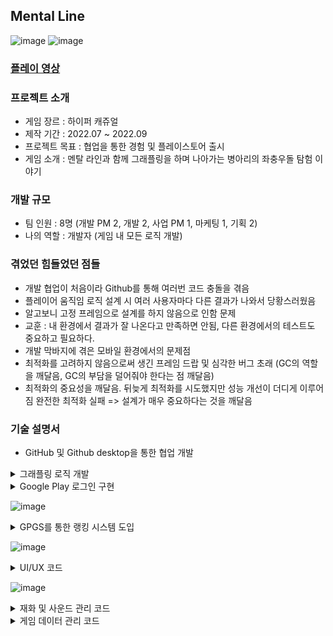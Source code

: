 ## Mental Line
![image](https://github.com/TYDTYD/Alone_Or_Together_ver2/assets/48386074/14203676-ccde-4794-8491-cc9a0d11f12c)
![image](https://github.com/TYDTYD/Alone_Or_Together_ver2/assets/48386074/1124ace9-c2ca-4a05-afb9-4637537f931e)

### [플레이 영상](https://youtu.be/JhcfNx301ok)

### 프로젝트 소개
- 게임 장르 : 하이퍼 캐쥬얼
- 제작 기간 : 2022.07 ~ 2022.09
- 프로젝트 목표 : 협업을 통한 경험 및 플레이스토어 출시
- 게임 소개 : 멘탈 라인과 함께 그래플링을 하며 나아가는 병아리의 좌충우돌 탐험 이야기

### 개발 규모
- 팀 인원 : 8명 (개발 PM 2, 개발 2, 사업 PM 1, 마케팅 1, 기획 2)
- 나의 역할 : 개발자 (게임 내 모든 로직 개발)

### 겪었던 힘들었던 점들
- 개발 협업이 처음이라 Github를 통해 여러번 코드 충돌을 겪음
- 플레이어 움직임 로직 설계 시 여러 사용자마다 다른 결과가 나와서 당황스러웠음
- 알고보니 고정 프레임으로 설계를 하지 않음으로 인함 문제
- 교훈 : 내 환경에서 결과가 잘 나온다고 만족하면 안됨, 다른 환경에서의 테스트도 중요하고 필요하다.
- 개발 막바지에 겪은 모바일 환경에서의 문제점
- 최적화를 고려하지 않음으로써 생긴 프레임 드랍 및 심각한 버그 초래 (GC의 역할을 깨달음, GC의 부담을 덜어줘야 한다는 점 깨달음)
- 최적화의 중요성을 깨달음. 뒤늦게 최적화를 시도했지만 성능 개선이 더디게 이루어짐 완전한 최적화 실패 => 설계가 매우 중요하다는 것을 깨달음
### 기술 설명서
- GitHub 및 Github desktop을 통한 협업 개발

<details>
  <summary>
    그래플링 로직 개발
  </summary>
<pre>
  <code>
    private void Awake()
    {
        lr = GetComponent<LineRenderer>();
        lr.enabled = false;
    }
    // Start is called before the first frame update
    void Start()
    {
        player = GameObject.FindWithTag("Player");
        hook.Grapple += Grapple;
        dir = transform.right + 2f * transform.up;
    }

    // Update is called once per frame
    private void Update()
    {
        transform.position = player.transform.position;
        if (Input.GetMouseButtonDown(0))
        {
            if(Time.timeScale == 1)
            {
                gr.Play();

            }
            StartGrapple();
        }
        else if (Input.GetMouseButtonUp(0))
        {
            StopGrapple();
        }
    }

    private void LateUpdate()
    {
        DrawRope();
    }

    void StartGrapple()
    {
        lr.enabled = true;
        RaycastHit hit;
        if (Physics.Raycast(player.transform.position, dir, out hit, maxDistance, WhatIsGrappleable))
        {
            hook.gameObject.SetActive(true);
            grapplePoint = new Vector3(hit.collider.transform.position.x, hit.collider.transform.position.y - (hit.collider.transform.lossyScale.y / 2f));
            lr.positionCount = 2;
            currentGrapplePoint = transform.position;
        }
        else
        {
            hook.gameObject.SetActive(false);
        }
    }

    void DrawRope()
    {
        if (lr.positionCount == 0) return;

        currentGrapplePoint = Vector3.MoveTowards(currentGrapplePoint, grapplePoint, Time.deltaTime * speed);

        lr.SetPosition(0, transform.position+new Vector3(0,0.3f));
        lr.SetPosition(1, currentGrapplePoint);
    }
    void StopGrapple()
    {
        lr.positionCount = 0;
        Destroy(joint);
    }
    public bool IsGrappling()
    {
        return joint != null;
    }
    public Vector3 GetGrapplePoint()
    {
        return grapplePoint;
    }
    public Vector3 GetHookPoint()
    {
        return currentGrapplePoint;
    }
    void Grapple()
    {
        joint = player.gameObject.AddComponent<SpringJoint>();
        
        joint.autoConfigureConnectedAnchor = false;
        joint.connectedAnchor = grapplePoint;

        float distanceFromPoint = Vector3.Distance(player.transform.position, grapplePoint);
        
        joint.maxDistance = distanceFromPoint;
        joint.minDistance = 0f;
        joint.spring = 5f;
        joint.damper = 10f;
        joint.massScale = 100f;
    }
  </code>
</pre>
</details>

<details>
  <summary>
    Google Play 로그인 구현
  </summary>
<pre>
  <code>
using System.Collections;
using System.Collections.Generic;
using UnityEngine;
using System;
using GooglePlayGames;
using GooglePlayGames.BasicApi;
using GooglePlayGames.BasicApi.SavedGame;
using GooglePlayGames.BasicApi.Events;


public class GPGSBinder
{

    static GPGSBinder inst = new GPGSBinder();
    public static GPGSBinder Inst => inst;

    ISavedGameClient SavedGame =>
        PlayGamesPlatform.Instance.SavedGame;

    IEventsClient Events =>
        PlayGamesPlatform.Instance.Events;

    void Init()
    {
        var config = new PlayGamesClientConfiguration.Builder().EnableSavedGames().Build();
        PlayGamesPlatform.InitializeInstance(config);
        PlayGamesPlatform.DebugLogEnabled = true;
        PlayGamesPlatform.Activate();
    }


    public void Login(Action<bool, UnityEngine.SocialPlatforms.ILocalUser> onLoginSuccess = null)
    {
        Init();
        PlayGamesPlatform.Instance.Authenticate(SignInInteractivity.CanPromptAlways, (success) =>
        {
            onLoginSuccess?.Invoke(success == SignInStatus.Success, Social.localUser);
        });
    }

    public void Logout()
    {
        PlayGamesPlatform.Instance.SignOut();
    }


    public void SaveCloud(string fileName, string saveData, Action<bool> onCloudSaved = null)
    {
        SavedGame.OpenWithAutomaticConflictResolution(fileName, DataSource.ReadCacheOrNetwork,
            ConflictResolutionStrategy.UseLastKnownGood, (status, game) =>
            {
                if (status == SavedGameRequestStatus.Success)
                {
                    var update = new SavedGameMetadataUpdate.Builder().Build();
                    byte[] bytes = System.Text.Encoding.UTF8.GetBytes(saveData);
                    SavedGame.CommitUpdate(game, update, bytes, (status2, game2) =>
                    {
                        onCloudSaved?.Invoke(status2 == SavedGameRequestStatus.Success);
                    });
                }
            });
    }

    public void LoadCloud(string fileName, Action<bool, string> onCloudLoaded = null)
    {
        SavedGame.OpenWithAutomaticConflictResolution(fileName, DataSource.ReadCacheOrNetwork,
            ConflictResolutionStrategy.UseLastKnownGood, (status, game) =>
            {
                if (status == SavedGameRequestStatus.Success)
                {
                    SavedGame.ReadBinaryData(game, (status2, loadedData) =>
                    {
                        if (status2 == SavedGameRequestStatus.Success)
                        {
                            string data = System.Text.Encoding.UTF8.GetString(loadedData);
                            onCloudLoaded?.Invoke(true, data);
                        }
                        else
                            onCloudLoaded?.Invoke(false, null);
                    });
                }
            });
    }

    public void DeleteCloud(string fileName, Action<bool> onCloudDeleted = null)
    {
        SavedGame.OpenWithAutomaticConflictResolution(fileName,
            DataSource.ReadCacheOrNetwork, ConflictResolutionStrategy.UseLongestPlaytime, (status, game) =>
            {
                if (status == SavedGameRequestStatus.Success)
                {
                    SavedGame.Delete(game);
                    onCloudDeleted?.Invoke(true);
                }
                else
                    onCloudDeleted?.Invoke(false);
            });
    }


    public void ShowAchievementUI() =>
        Social.ShowAchievementsUI();

    public void UnlockAchievement(string gpgsId, Action<bool> onUnlocked = null) =>
        Social.ReportProgress(gpgsId, 100, success => onUnlocked?.Invoke(success));

    public void IncrementAchievement(string gpgsId, int steps, Action<bool> onUnlocked = null) =>
        PlayGamesPlatform.Instance.IncrementAchievement(gpgsId, steps, success => onUnlocked?.Invoke(success));


    public void ShowAllLeaderboardUI() =>
        Social.ShowLeaderboardUI();

    public void ShowTargetLeaderboardUI(string gpgsId) =>
        ((PlayGamesPlatform)Social.Active).ShowLeaderboardUI(gpgsId);

    public void ReportLeaderboard(string gpgsId, long score, Action<bool> onReported = null) =>
        Social.ReportScore(score, gpgsId, success => onReported?.Invoke(success));

    public void LoadAllLeaderboardArray(string gpgsId, Action<UnityEngine.SocialPlatforms.IScore[]> onloaded = null) =>
        Social.LoadScores(gpgsId, onloaded);

    public void LoadCustomLeaderboardArray(string gpgsId, int rowCount, LeaderboardStart leaderboardStart,
        LeaderboardTimeSpan leaderboardTimeSpan, Action<bool, LeaderboardScoreData> onloaded = null)
    {
        PlayGamesPlatform.Instance.LoadScores(gpgsId, leaderboardStart, rowCount, LeaderboardCollection.Public, leaderboardTimeSpan, data =>
        {
            onloaded?.Invoke(data.Status == ResponseStatus.Success, data);
        });
    }


    public void IncrementEvent(string gpgsId, uint steps)
    {
        Events.IncrementEvent(gpgsId, steps);
    }

    public void LoadEvent(string gpgsId, Action<bool, IEvent> onEventLoaded = null)
    {
        Events.FetchEvent(DataSource.ReadCacheOrNetwork, gpgsId, (status, iEvent) =>
        {
            onEventLoaded?.Invoke(status == ResponseStatus.Success, iEvent);
        });
    }

    public void LoadAllEvent(Action<bool, List<IEvent>> onEventsLoaded = null)
    {
        Events.FetchAllEvents(DataSource.ReadCacheOrNetwork, (status, events) =>
        {
            onEventsLoaded?.Invoke(status == ResponseStatus.Success, events);
        });
    }

}
  </code>
</pre>
<pre>
  <code>
using System.Collections;
using System.Collections.Generic;
using UnityEngine;
using System;
using GooglePlayGames;
using GooglePlayGames.BasicApi;
using GooglePlayGames.BasicApi.SavedGame;
using GooglePlayGames.BasicApi.Events;

public class GooglePlayLogin : MonoBehaviour
{

    string log;

    private void Start()
    {
        Login();
    }

    public void Login()
    {
        GPGSBinder.Inst.Login((success, localUser) =>
        log = $"{success}, {localUser.userName}, {localUser.id}, {localUser.state}, {localUser.underage}");
    }
}
  </code>
</pre>
</details>

![image](https://github.com/TYDTYD/Alone_Or_Together_ver2/assets/48386074/fa056cc6-f348-4ef0-94f9-16f91e99f5d1)

<details>
  <summary>
    GPGS를 통한 랭킹 시스템 도입
  </summary>
<pre>
  <code>
using System.Collections;
using System.Collections.Generic;
using UnityEngine;
using System;
using GooglePlayGames;
using GooglePlayGames.BasicApi;
using GooglePlayGames.BasicApi.SavedGame;
using GooglePlayGames.BasicApi.Events;

public class GooglePlayAPI : MonoBehaviour
{

    public void RankingE1()
    {
        GPGSBinder.Inst.ShowTargetLeaderboardUI(GPGSIds.leaderboard_easy_stage_1);
    }

    public void RankingE2()
    {
        GPGSBinder.Inst.ShowTargetLeaderboardUI(GPGSIds.leaderboard_easy_stage_2);
    }

    public void RankingE3()
    {
        GPGSBinder.Inst.ShowTargetLeaderboardUI(GPGSIds.leaderboard_easy_stage_3);
    }
    public void RankingE4()
    {
        GPGSBinder.Inst.ShowTargetLeaderboardUI(GPGSIds.leaderboard_easy_stage_4);
    }
    public void RankingE5()
    {
        GPGSBinder.Inst.ShowTargetLeaderboardUI(GPGSIds.leaderboard_easy_stage_5);
    }

    public void RankingH1()
    {
        GPGSBinder.Inst.ShowTargetLeaderboardUI(GPGSIds.leaderboard_hard_stage_1);
    }

    public void RankingH2()
    {
        GPGSBinder.Inst.ShowTargetLeaderboardUI(GPGSIds.leaderboard_hard_stage_2);
    }

    public void RankingH3()
    {
        GPGSBinder.Inst.ShowTargetLeaderboardUI(GPGSIds.leaderboard_hard_stage_3);
    }

    public void RankingH4()
    {
        GPGSBinder.Inst.ShowTargetLeaderboardUI(GPGSIds.leaderboard_hard_stage_4);
    }

    public void RankingH5()
    {
        GPGSBinder.Inst.ShowTargetLeaderboardUI(GPGSIds.leaderboard_hard_stage_5);
    }
}
  </code>
</pre>  
</details>

![image](https://github.com/TYDTYD/Alone_Or_Together_ver2/assets/48386074/3b8c07c3-1696-4580-a20c-d26c5f3b3baf)

<details>
  <summary>
    UI/UX 코드
  </summary>
<pre>
  <code>
using System.Collections;
using System.Collections.Generic;
using UnityEngine;
using UnityEngine.UI;
using UnityEngine.SceneManagement;

public class LevelSelection : MonoBehaviour
{
    string log;
    public Button[] lvlbuttons;
    public Text[] textBestScores;
    public GameObject View;
    public GameObject[] LockImages;
    public Sprite Lock;
    public Text StarCheck;
    public GameObject TreasureView;
    public GameObject TreasureButton;
    public Button TreasureGetButton;
    public Sprite OpenTreasure;
    public Sprite EmptyTreasure;
    int Check;
    int S;

    // 버튼 뷰
    [HideInInspector]
    public int levelAt;
    [HideInInspector]
    public int count;
    [HideInInspector]
    public int start;

    // 2차원 배열
    [System.Serializable]
    public class Array2D
    {
        public GameObject[] arr = new GameObject[3];
    }
    public Array2D[] Stars = new Array2D[5];

    
    public AudioSource click;

    // Start is called before the first frame update
    void Start()
    {
        count = PlayerPrefs.GetInt("StageClear1");
        start= PlayerPrefs.GetInt("Play");
        levelAt = PlayerPrefs.GetInt("levelAt", 2);
        S = PlayerPrefs.GetInt("Serotonin", 0);
        for (int i = 0; i<lvlbuttons.Length; i++)
        {
            if (i + 2 > levelAt)
            {
                textBestScores[i].text = "";
                LockImages[i].SetActive(true);
            }
            else
            {
                textBestScores[i].text = $"{i+1}스테이지 / 최고 점수 " + PlayerPrefs.GetInt("BestScore"+(i+1).ToString()).ToString();
                if (PlayerPrefs.GetInt("BestScore" + (i + 1).ToString()) >= 3000)
                {
                    Stars[i].arr[2].SetActive(true);
                    Check += 3;

                }
                else if (PlayerPrefs.GetInt("BestScore" + (i + 1).ToString()) >= 2500)
                {
                    Stars[i].arr[1].SetActive(true);
                    Check += 2;
                }
                else if (PlayerPrefs.GetInt("BestScore" + (i + 1).ToString()) >= 2000)
                {
                    Stars[i].arr[0].SetActive(true);
                    Check += 1;
                }
            }
        }
        StarCheck.text = Check.ToString();

        if (Check != 15)
        {
            TreasureGetButton.interactable = false;
        }
        else
        {
            if (PlayerPrefs.GetInt("TreasureHard", 0) == 0)
            {
                TreasureButton.GetComponent<Image>().sprite = OpenTreasure;
                GPGSBinder.Inst.UnlockAchievement(GPGSIds.achievement_master_of_master, success => log = $"{success}");
            }
            else if (PlayerPrefs.GetInt("TreasureHard", 0) == 1)
            {
                TreasureButton.GetComponent<Image>().sprite = EmptyTreasure;
            }
        }
        
    }


    public void Btn1()
    {
        click.Play();
        SceneManager.LoadScene(2);
        Time.timeScale = 1;
    }

    public void Btn2()
    {
        click.Play();
        if (PlayerPrefs.GetInt("StageClear1") == 0)
        {
            View.SetActive(true);
        }
        else
        {
            SceneManager.LoadScene(3);
            Time.timeScale = 1;
        }
    }

    public void Btn3()
    {
        click.Play();
        if (PlayerPrefs.GetInt("StageClear2") == 0)
        {
            View.SetActive(true);
        }
        else
        {
            SceneManager.LoadScene(4);
            Time.timeScale = 1;
        }   
    }

    public void Btn4()
    {
        click.Play();
        if (PlayerPrefs.GetInt("StageClear3") == 0)
        {
            View.SetActive(true);
        }
        else
        {
            SceneManager.LoadScene(5);
            Time.timeScale = 1;
        }
    }

    public void Btn5()
    {
        click.Play();
        if (PlayerPrefs.GetInt("StageClear4") == 0)
        {
            View.SetActive(true);
        }
        else
        {
            SceneManager.LoadScene(6);
            Time.timeScale = 1;
        }
    }

    public void BackBtn()
    {
        click.Play();
        SceneManager.LoadScene(0);
    }

    public void CloseBtn()
    {
        click.Play();
        View.SetActive(false);
    }

    // 홈버튼
    public void HomeBtn()
    {
        click.Play();
        SceneManager.LoadScene(0);
    }
    // 이전 버튼
    public void BeforeBtn()
    {
        click.Play();
        SceneManager.LoadScene(11);
    }

    public void TreasureBtn()
    {
        if (PlayerPrefs.GetInt("TreasureHard", 0) == 0)
        {
            TreasureView.SetActive(true);
        }
    }

    public void TreasureCloseBtn()
    {
        TreasureView.SetActive(false);
    }

    public void TreasureGetBtn()
    {
        S += 500;
        PlayerPrefs.SetInt("Serotonin", S);
        PlayerPrefs.SetInt("TreasureHard", 1);
        TreasureButton.GetComponent<Image>().sprite = EmptyTreasure;
        TreasureView.SetActive(false);
    }
}
  </code>
</pre>  
</details>

![image](https://github.com/TYDTYD/Alone_Or_Together_ver2/assets/48386074/f629fdf6-2212-4962-bede-7bb05fcb190d)

<details>
  <summary>
    재화 및 사운드 관리 코드
  </summary>
<pre>
  <code>
using System.Collections;
using System.Collections.Generic;
using UnityEngine;
using UnityEngine.UI;
using UnityEngine.SceneManagement;
using UnityEngine.AddressableAssets;
using UnityEngine.ResourceManagement.AsyncOperations;

public class GameManager : MonoBehaviour
{
    public GameObject FirstDestinationView;
    public GameObject DestinaionView;
    public GameObject[] Player;
    public GameObject PauseView;
    public Text TimeCount;
    public AudioSource click;

    public GameObject StarView;
    void Awake()
    {
        if (Player != null)
        {
            // 스킨 장착 여부
            for (int i = 0; i < Player.Length; i++)
            {
                if (PlayerPrefs.GetInt($"Fit{i}") == 1)
                {
                    Player[i].SetActive(true);
                    //LoadAddressableAsset("Player" + i);
                    SoundManager.instance.BGM[i].Play();
                }
                else
                {
                    Player[i].SetActive(false);
                }
            }
        }
    }

    void Start()
    {
        
    }

    private void LoadAddressableAsset(string key)
    {
        AsyncOperationHandle<GameObject> handle = Addressables.LoadAssetAsync<GameObject>(key);

        handle.Completed += (operation) =>
        {
            if (operation.Status == AsyncOperationStatus.Succeeded)
            {
                Instantiate(operation.Result);
                Debug.Log("Prefab loaded and instantiated successfully!");
            }
            else
            {
                Debug.LogError($"Failed to load Addressable asset with key: {key}");
            }
        };
    }





    public void ClickHome()
    {
        click.Play();
        // 홈씬 불러오기
        SceneManager.LoadScene(0);
    }

    public void ClickRestart()
    {
        click.Play();
        // 플레이씬 불러오기
        SceneManager.LoadScene(2);
        Time.timeScale = 1;
    }

    public void ClickRestart2()
    {
        click.Play();
        // 플레이씬 불러오기
        SceneManager.LoadScene(3);
        Time.timeScale = 1;
    }

    public void ClickRestart3()
    {
        click.Play();
        // 플레이씬 불러오기
        SceneManager.LoadScene(4);
        Time.timeScale = 1;
    }

    public void ClickRestart4()
    {
        click.Play();
        // 플레이씬 불러오기
        SceneManager.LoadScene(5);
        Time.timeScale = 1;
    }

    public void ClickRestart5()
    {
        click.Play();
        // 플레이씬 불러오기
        SceneManager.LoadScene(6);
        Time.timeScale = 1;
    }

    // 이지모드
    public void ClickRestartE()
    {
        click.Play();
        // 플레이씬 불러오기
        SceneManager.LoadScene(13);
        Time.timeScale = 1;
    }

    public void ClickRestartE2()
    {
        click.Play();
        // 플레이씬 불러오기
        SceneManager.LoadScene(14);
        Time.timeScale = 1;
    }

    public void ClickRestartE3()
    {
        click.Play();
        // 플레이씬 불러오기
        SceneManager.LoadScene(15);
        Time.timeScale = 1;
    }

    public void ClickRestartE4()
    {
        click.Play();
        // 플레이씬 불러오기
        SceneManager.LoadScene(16);
        Time.timeScale = 1;
    }

    public void ClickRestartE5()
    {
        click.Play();
        // 플레이씬 불러오기
        SceneManager.LoadScene(17);
        Time.timeScale = 1;
    }

    public void ClickStory()
    {
        click.Play();
        // 스토리 씬 불러오기
        SceneManager.LoadScene(7);
    }

    public void ClickNext()
    {
        click.Play();
        int nexSceneLoad = SceneManager.GetActiveScene().buildIndex + 1;
        SceneManager.LoadScene(nexSceneLoad);
        Time.timeScale = 1;
        //SceneManager.LoadScene(11);
    }

    public void FirstDestination()
    {
        click.Play();
        FirstDestinationView.SetActive(false);
        DestinaionView.SetActive(true);
    }

    // 5스테이지에서 스테이지 선택 버튼 - DestinationView
    public void Stage()
    {
        click.Play();
        SceneManager.LoadScene(11);
    }

    public void Stop()
    {
        click.Play();
        PauseView.SetActive(true);
        Time.timeScale = 0;
    }

    public void Restart()
    {
        click.Play();
        PauseView.SetActive(false);
        StartCoroutine("BeforeStart");
    }

    IEnumerator BeforeStart()
    {
        Time.timeScale = 0.01f;
        TimeCount.text = "3";
        TimeCount.gameObject.SetActive(true);
        
        yield return YieldInstructionCache.WaitForSeconds(0.01f);
        TimeCount.text = "2";
        yield return YieldInstructionCache.WaitForSeconds(0.01f);
        TimeCount.text = "1";
        yield return YieldInstructionCache.WaitForSeconds(0.01f);
        TimeCount.gameObject.SetActive(false);
        Time.timeScale = 1;
    }

    public void StarBtn()
    {
        click.Play();
        StarView.SetActive(true);
    }
    public void StarCloseBtn()
    {
        click.Play();
        StarView.SetActive(false);
    }
}
  </code>
</pre>
<pre>
  <code>
using System.Collections;
using System.Collections.Generic;
using UnityEngine;
using UnityEngine.AddressableAssets;
using UnityEngine.ResourceManagement.AsyncOperations;
using UnityEngine.UI;
using UnityEngine.SceneManagement;


public class SoundManager : MonoBehaviour
{
    public static SoundManager instance;
    public AssetReference[] assetReference;

    public List<AudioSource> BGM;
    public AssetReference[] assetReference_SFX;
    public List<AudioSource> SFX;

    GameObject BackgroundMusic;
    AudioSource backmusic;

    void LoadAndInstatiatePrefab()
    {

        for (int i = 0; i < assetReference.Length; i++)
        {
            Debug.Log("출력");
            AsyncOperationHandle<GameObject> handle = assetReference[i].LoadAssetAsync<GameObject>();
            handle.Completed += OnLoadCompleted;
        }

        for (int i = 0; i < assetReference_SFX.Length; i++)
        {
            AsyncOperationHandle<GameObject> handle = assetReference_SFX[i].LoadAssetAsync<GameObject>();
            handle.Completed += OnLoadSFXCompleted;
        }
    }

    void OnLoadCompleted(AsyncOperationHandle<GameObject> handle)
    {
        if (handle.Status == AsyncOperationStatus.Succeeded)
        {
            BGM.Add(handle.Result.GetComponent<AudioSource>());
        }
    }

    void OnLoadSFXCompleted(AsyncOperationHandle<GameObject> handle)
    {
        if (handle.Status == AsyncOperationStatus.Succeeded)
        {
            SFX.Add(handle.Result.GetComponent<AudioSource>());
        }
    }

    void Awake()
    {
        
        if (instance == null)
        {
            instance = this;
            DontDestroyOnLoad(gameObject);
            LoadAndInstatiatePrefab();
        }
        else
        {
            Destroy(gameObject);
        }
        
        BackgroundMusic = GameObject.Find("HomeBGM");
        backmusic = BackgroundMusic.GetComponent<AudioSource>();
        if (backmusic.isPlaying) return; 
        else
        {
            backmusic.Play();
            DontDestroyOnLoad(BackgroundMusic); 
        }

        
    }

    private void Start()
    {

        for (int i = 0; i < BGM.Count; i++)
        {
            BGM[i].dopplerLevel = 0.0f;
        }
        for (int i = 0; i < SFX.Count; i++)
        {
            SFX[i].dopplerLevel = 0.0f;
        }
    }

    private void Update()
    {
        if(PlayerPrefs.GetInt("sound") == 1)
        {
            for (int i = 0; i < BGM.Count; i++)
            {
                BGM[i].volume = 0.5f;
                //backmusic.Play();
            }
        }
        else if (PlayerPrefs.GetInt("sound") == 0)
        {
            for (int i = 0; i < BGM.Count; i++)
            {
                BGM[i].volume = 0.0f;
            }
        }

        if (PlayerPrefs.GetInt("sfx") == 1)
        {
            for (int i = 0; i < SFX.Count; i++)
            {
                SFX[i].volume = 0.5f;
            }
        }
        else if (PlayerPrefs.GetInt("sfx") == 0)
        {
            for (int i = 0; i < SFX.Count; i++)
            {
                SFX[i].volume = 0.0f;
            }
        }


        // 홈 사운드 0 1 11 12
        for (int i = 2; i < 11; i++)
        {
            if (SceneManager.GetActiveScene().buildIndex == i)
            {
                backmusic.mute = true;
                backmusic.time = 0f;
            }
        }
        for (int i = 13; i < 18; i++)
        {
            if (SceneManager.GetActiveScene().buildIndex == i)
            {
                backmusic.mute = true;
                backmusic.time = 0f;
            }
        }
        for (int i = 0; i < 2; i++)
        {
            if (SceneManager.GetActiveScene().buildIndex == i)
            {
                if(PlayerPrefs.GetInt("sound") == 1)
                {
                    backmusic.mute = false;
                    backmusic.volume = 0.5f;
                }
            }
        }
        for (int i = 11; i < 13; i++)
        {
            if (SceneManager.GetActiveScene().buildIndex == i)
            {
                if (PlayerPrefs.GetInt("sound") == 1)
                {
                    backmusic.mute = false;
                    backmusic.volume = 0.5f;
                }
            }
        }



    }
    public void HomeBGM()
    {
        PlayerPrefs.SetInt("sound",1);
        if (PlayerPrefs.GetInt("sound") == 1)
        {
            backmusic.mute = false;
            backmusic.volume = 0.5f;
            backmusic.time = 0f;
        }
       
    }
    public void HomeBGMOff()
    {
        backmusic.mute = true;
    }

    private void OnDestroy()
    {
        if (assetReference != null)
        {
            for (int i = 0; i < assetReference.Length; i++)
            {
                assetReference[i].ReleaseAsset();
            }
        }

        if (assetReference_SFX != null)
        {
            for (int i = 0; i < assetReference_SFX.Length; i++)
            {
                assetReference_SFX[i].ReleaseAsset();
            }
        }
        

    }

}
  </code>
</pre>
</details>

<details>
  <summary>
    게임 데이터 관리 코드
  </summary>
<pre>
  <code>
using System.Collections;
using System.Collections.Generic;
using UnityEngine;
using UnityEngine.UI;
using UnityEngine.SceneManagement;
using System;
using GoogleMobileAds.Api;

public class MainManager : MonoBehaviour
{
    // 설정
    public GameObject SettingView;
    public GameObject HelpView;

    // 종료
    public GameObject EscapeView;

    // 사운드
    [SerializeField] AudioSource music;
    public GameObject soundOn;
    public GameObject soundOff;
    public GameObject sfxOn;
    public GameObject sfxOff;
    public GameObject shakeOn;
    public GameObject shakeOff;

    // 도파민 세로토민 개수
    public Text Dopamine;
    public Text Serotonin;
    private int D;
    private int DD;
    private int S;
    private int SS;

    // 출석체크 뷰 / 버튼
    public Button[] DayBtns;
    public GameObject DayView;
    public GameObject View1;
    public GameObject View2;
    // 출석체크 완료 이미지
    public GameObject[] Btnimg;

    // *일차 뷰
    public GameObject Views1;
    public GameObject Views2;
    public GameObject Views3;
    public GameObject Views4;
    public GameObject Views5;
    public GameObject Views6;
    public GameObject Views7;

    // 사운드
    public AudioSource click;

    // day = 다음 00시
    DateTime day = DateTime.Today.AddDays(1);
    TimeSpan ts = new TimeSpan(10, 0, 0);
    DateTime Now = DateTime.Now;

    // 리워드 광고
    private RewardedAd rewardedAd;
    private RewardedAd rewardedAd2;
    private RewardedAd rewardedAd3;
    private RewardedAd rewardedAd4;
    private RewardedAd rewardedAd5;
    private RewardedAd rewardedAd6;
    private RewardedAd rewardedAd7;
    public Canvas myCan;

    // 실제 광고 ID
    private string rewardID; // = "ca-app-pub-4101740431730513/5910670487";

    private bool rewarded = false;
    private bool rewarded2 = false;
    private bool rewarded3 = false;
    private bool rewarded4 = false;
    private bool rewarded5 = false;
    private bool rewarded6 = false;
    private bool rewarded7 = false;

    DateTime dtNowTime = DateTime.Now;

    // 출석체크 리워드 광고 
    // 리워드 광고
    public void UserChoseToWatchAd()
    {
        click.Play();
        if (PlayerPrefs.GetInt("Noads") == 1)
        {
            PlayerPrefs.SetInt("Serotonin", S + 100);
            PlayerPrefs.SetInt("SSerotonin", SS + 100);
            Views1.SetActive(false);
            PlayerPrefs.SetInt("Day1", 1);
        }
        else if (PlayerPrefs.GetInt("Noads") == 0)
        {
            if (rewardedAd.IsLoaded()) // 광고가 로드 되었을 때
            {
                rewardedAd.Show(); // 광고 보여주기
                myCan.sortingOrder = -1;
            }
        }
    }

    public void CreateAndLoadRewardedAd() // 광고 다시 로드하는 함수
    {
        rewardedAd = new RewardedAd(rewardID);

        rewardedAd.OnUserEarnedReward += HandleUserEarnedReward;
        rewardedAd.OnAdClosed += HandleRewardedAdClosed;

        AdRequest request = new AdRequest.Builder().Build();
        rewardedAd.LoadAd(request);
    }

    public void HandleRewardedAdClosed(object sender, System.EventArgs args)
    {  // 사용자가 광고를 닫았을 때
        CreateAndLoadRewardedAd();  // 광고 다시 로드
    }

    private void HandleUserEarnedReward(object sender, Reward e)
    {  // 광고를 다 봤을 때
        rewarded = true; // 변수 true
        PlayerPrefs.SetInt("Serotonin", S + 100);
        PlayerPrefs.SetInt("SSerotonin", SS + 100);
        Views1.SetActive(false);
        PlayerPrefs.SetInt("Day1", 1);
    }

    // 리워드 광고  2
    public void UserChoseToWatchAd2()
    {
        click.Play();
        if (PlayerPrefs.GetInt("Noads") == 1)
        {
            PlayerPrefs.SetInt("Serotonin", S + 100);
            PlayerPrefs.SetInt("SSerotonin", SS + 100);
            Views2.SetActive(false);
            PlayerPrefs.SetInt("Day2", 1);
        }
        else if (PlayerPrefs.GetInt("Noads") == 0)
        {
            if (rewardedAd2.IsLoaded()) // 광고가 로드 되었을 때
            {
                rewardedAd2.Show(); // 광고 보여주기
                myCan.sortingOrder = -1;
            }
        }
    }

    public void CreateAndLoadRewardedAd2() // 광고 다시 로드하는 함수
    {
        rewardedAd2 = new RewardedAd(rewardID);

        rewardedAd2.OnUserEarnedReward += HandleUserEarnedReward2;
        rewardedAd2.OnAdClosed += HandleRewardedAdClosed2;

        AdRequest request2 = new AdRequest.Builder().Build();
        rewardedAd2.LoadAd(request2);
    }

    public void HandleRewardedAdClosed2(object sender, System.EventArgs args)
    {  // 사용자가 광고를 닫았을 때
        CreateAndLoadRewardedAd2();  // 광고 다시 로드
    }

    private void HandleUserEarnedReward2(object sender, Reward e)
    {  // 광고를 다 봤을 때
        rewarded2 = true; // 변수 true
        PlayerPrefs.SetInt("Serotonin", S + 100);
        PlayerPrefs.SetInt("SSerotonin", SS + 100);
        Views2.SetActive(false);
        PlayerPrefs.SetInt("Day2", 1);
    }

    // 리워드 광고  3
    public void UserChoseToWatchAd3()
    {
        click.Play();
        if (PlayerPrefs.GetInt("Noads") == 1)
        {
            PlayerPrefs.SetInt("Serotonin", S + 200);
            PlayerPrefs.SetInt("SSerotonin", SS + 200);
            Views3.SetActive(false);
            PlayerPrefs.SetInt("Day3", 1);
        }
        else if (PlayerPrefs.GetInt("Noads") == 0)
        {
            if (rewardedAd3.IsLoaded()) // 광고가 로드 되었을 때
            {
                rewardedAd3.Show(); // 광고 보여주기
                myCan.sortingOrder = -1;
            }
        }
    }

    public void CreateAndLoadRewardedAd3() // 광고 다시 로드하는 함수
    {
        rewardedAd3 = new RewardedAd(rewardID);

        rewardedAd3.OnUserEarnedReward += HandleUserEarnedReward3;
        rewardedAd3.OnAdClosed += HandleRewardedAdClosed3;

        AdRequest request3 = new AdRequest.Builder().Build();
        rewardedAd3.LoadAd(request3);
    }

    public void HandleRewardedAdClosed3(object sender, System.EventArgs args)
    {  // 사용자가 광고를 닫았을 때
        CreateAndLoadRewardedAd3();  // 광고 다시 로드
    }

    private void HandleUserEarnedReward3(object sender, Reward e)
    {  // 광고를 다 봤을 때
        rewarded3 = true; // 변수 true
        PlayerPrefs.SetInt("Serotonin", S + 200);
        PlayerPrefs.SetInt("SSerotonin", SS + 200);
        Views3.SetActive(false);
        PlayerPrefs.SetInt("Day3", 1);
    }

    // 리워드 광고  4
    public void UserChoseToWatchAd4()
    {
        click.Play();
        if (PlayerPrefs.GetInt("Noads") == 1)
        {
            PlayerPrefs.SetInt("Serotonin", S + 100);
            PlayerPrefs.SetInt("SSerotonin", SS + 100);
            Views4.SetActive(false);
            PlayerPrefs.SetInt("Day4", 1);
        }
        else if (PlayerPrefs.GetInt("Noads") == 0)
        {
            if (rewardedAd4.IsLoaded()) // 광고가 로드 되었을 때
            {
                rewardedAd4.Show(); // 광고 보여주기
                myCan.sortingOrder = -1;
            }
        }
    }

    public void CreateAndLoadRewardedAd4() // 광고 다시 로드하는 함수
    {
        rewardedAd4 = new RewardedAd(rewardID);

        rewardedAd4.OnUserEarnedReward += HandleUserEarnedReward4;
        rewardedAd4.OnAdClosed += HandleRewardedAdClosed4;

        AdRequest request4 = new AdRequest.Builder().Build();
        rewardedAd4.LoadAd(request4);
    }

    public void HandleRewardedAdClosed4(object sender, System.EventArgs args)
    {  // 사용자가 광고를 닫았을 때
        CreateAndLoadRewardedAd4();  // 광고 다시 로드
    }

    private void HandleUserEarnedReward4(object sender, Reward e)
    {  // 광고를 다 봤을 때
        rewarded4 = true; // 변수 true
        PlayerPrefs.SetInt("Serotonin", S + 100);
        PlayerPrefs.SetInt("SSerotonin", SS + 100);
        Views4.SetActive(false);
        PlayerPrefs.SetInt("Day4", 1);
    }

    // 리워드 광고  5
    public void UserChoseToWatchAd5()
    {
        click.Play();
        if (PlayerPrefs.GetInt("Noads") == 1)
        {
            PlayerPrefs.SetInt("Serotonin", S + 100);
            PlayerPrefs.SetInt("SSerotonin", SS + 100);
            Views5.SetActive(false);
            PlayerPrefs.SetInt("Day5", 1);
        }
        else if (PlayerPrefs.GetInt("Noads") == 0)
        {
            if (rewardedAd5.IsLoaded()) // 광고가 로드 되었을 때
            {
                rewardedAd5.Show(); // 광고 보여주기
                myCan.sortingOrder = -1;
            }
        }
    }

    public void CreateAndLoadRewardedAd5() // 광고 다시 로드하는 함수
    {
        rewardedAd5 = new RewardedAd(rewardID);

        rewardedAd5.OnUserEarnedReward += HandleUserEarnedReward5;
        rewardedAd5.OnAdClosed += HandleRewardedAdClosed5;

        AdRequest request5 = new AdRequest.Builder().Build();
        rewardedAd5.LoadAd(request5);
    }

    public void HandleRewardedAdClosed5(object sender, System.EventArgs args)
    {  // 사용자가 광고를 닫았을 때
        CreateAndLoadRewardedAd5();  // 광고 다시 로드
    }

    private void HandleUserEarnedReward5(object sender, Reward e)
    {  // 광고를 다 봤을 때
        rewarded5 = true; // 변수 true
        PlayerPrefs.SetInt("Serotonin", S + 100);
        PlayerPrefs.SetInt("SSerotonin", SS + 100);
        Views5.SetActive(false);
        PlayerPrefs.SetInt("Day5", 1);
    }

    // 리워드 광고  6
    public void UserChoseToWatchAd6()
    {
        click.Play();
        if (PlayerPrefs.GetInt("Noads") == 1)
        {
            PlayerPrefs.SetInt("Serotonin", S + 300);
            PlayerPrefs.SetInt("SSerotonin", SS + 300);
            Views6.SetActive(false);
            PlayerPrefs.SetInt("Day6", 1);
        }
        else if (PlayerPrefs.GetInt("Noads") == 0)
        {
            if (rewardedAd6.IsLoaded()) // 광고가 로드 되었을 때
            {
                rewardedAd6.Show(); // 광고 보여주기
                myCan.sortingOrder = -1;
            }
        }
    }

    public void CreateAndLoadRewardedAd6() // 광고 다시 로드하는 함수
    {
        rewardedAd6 = new RewardedAd(rewardID);

        rewardedAd6.OnUserEarnedReward += HandleUserEarnedReward6;
        rewardedAd6.OnAdClosed += HandleRewardedAdClosed6;

        AdRequest request6 = new AdRequest.Builder().Build();
        rewardedAd6.LoadAd(request6);
    }

    public void HandleRewardedAdClosed6(object sender, System.EventArgs args)
    {  // 사용자가 광고를 닫았을 때
        CreateAndLoadRewardedAd6();  // 광고 다시 로드
    }

    private void HandleUserEarnedReward6(object sender, Reward e)
    {  // 광고를 다 봤을 때
        rewarded6 = true; // 변수 true
        PlayerPrefs.SetInt("Serotonin", S + 300);
        PlayerPrefs.SetInt("SSerotonin", SS + 300);
        Views6.SetActive(false);
        PlayerPrefs.SetInt("Day6", 1);
    }

    // 리워드 광고  7
    public void UserChoseToWatchAd7()
    {
        click.Play();
        if (PlayerPrefs.GetInt("Noads") == 1)
        {
            PlayerPrefs.SetInt("Serotonin", S + 1000);
            PlayerPrefs.SetInt("SSerotonin", SS + 1000);
            Views7.SetActive(false);
            PlayerPrefs.SetInt("Day7", 1);
        }
        else if (PlayerPrefs.GetInt("Noads") == 0)
        {
            if (rewardedAd7.IsLoaded()) // 광고가 로드 되었을 때
            {
                rewardedAd7.Show(); // 광고 보여주기
                myCan.sortingOrder = -1;
            }
        }
    }

    public void CreateAndLoadRewardedAd7() // 광고 다시 로드하는 함수
    {
        rewardedAd7 = new RewardedAd(rewardID);

        rewardedAd7.OnUserEarnedReward += HandleUserEarnedReward7;
        rewardedAd7.OnAdClosed += HandleRewardedAdClosed7;

        AdRequest request7 = new AdRequest.Builder().Build();
        rewardedAd7.LoadAd(request7);
    }

    public void HandleRewardedAdClosed7(object sender, System.EventArgs args)
    {  // 사용자가 광고를 닫았을 때
        CreateAndLoadRewardedAd7();  // 광고 다시 로드
    }

    private void HandleUserEarnedReward7(object sender, Reward e)
    {  // 광고를 다 봤을 때
        rewarded7 = true; // 변수 true
        PlayerPrefs.SetInt("Serotonin", S + 1000);
        PlayerPrefs.SetInt("SSerotonin", SS + 1000);
        Views7.SetActive(false);
        PlayerPrefs.SetInt("Day7", 1);
    }



    // Start is called before the first frame update
    void Start()
    {
        // 출석체크 리워드 광고 
        rewardedAd = new RewardedAd(rewardID);
        AdRequest request = new AdRequest.Builder().Build();
        rewardedAd.LoadAd(request); // 광고 로드

        rewardedAd.OnUserEarnedReward += HandleUserEarnedReward;
        // 사용자가 광고를 끝까지 시청했을 때
        rewardedAd.OnAdClosed += HandleRewardedAdClosed;
        // 사용자가 광고를 중간에 닫았을 때

        rewardedAd2 = new RewardedAd(rewardID);
        AdRequest request2 = new AdRequest.Builder().Build();
        rewardedAd2.LoadAd(request); // 광고 로드

        rewardedAd2.OnUserEarnedReward += HandleUserEarnedReward2;
        // 사용자가 광고를 끝까지 시청했을 때
        rewardedAd2.OnAdClosed += HandleRewardedAdClosed2;
        // 사용자가 광고를 중간에 닫았을 때

        rewardedAd3 = new RewardedAd(rewardID);
        AdRequest request3 = new AdRequest.Builder().Build();
        rewardedAd3.LoadAd(request); // 광고 로드

        rewardedAd3.OnUserEarnedReward += HandleUserEarnedReward3;
        // 사용자가 광고를 끝까지 시청했을 때
        rewardedAd3.OnAdClosed += HandleRewardedAdClosed3;
        // 사용자가 광고를 중간에 닫았을 때

        rewardedAd4 = new RewardedAd(rewardID);
        AdRequest request4 = new AdRequest.Builder().Build();
        rewardedAd4.LoadAd(request); // 광고 로드

        rewardedAd4.OnUserEarnedReward += HandleUserEarnedReward4;
        // 사용자가 광고를 끝까지 시청했을 때
        rewardedAd4.OnAdClosed += HandleRewardedAdClosed4;
        // 사용자가 광고를 중간에 닫았을 때

        rewardedAd5 = new RewardedAd(rewardID);
        AdRequest request5 = new AdRequest.Builder().Build();
        rewardedAd5.LoadAd(request); // 광고 로드

        rewardedAd5.OnUserEarnedReward += HandleUserEarnedReward5;
        // 사용자가 광고를 끝까지 시청했을 때
        rewardedAd5.OnAdClosed += HandleRewardedAdClosed5;
        // 사용자가 광고를 중간에 닫았을 때

        rewardedAd6 = new RewardedAd(rewardID);
        AdRequest request6 = new AdRequest.Builder().Build();
        rewardedAd6.LoadAd(request); // 광고 로드

        rewardedAd6.OnUserEarnedReward += HandleUserEarnedReward6;
        // 사용자가 광고를 끝까지 시청했을 때
        rewardedAd6.OnAdClosed += HandleRewardedAdClosed6;
        // 사용자가 광고를 중간에 닫았을 때

        rewardedAd7 = new RewardedAd(rewardID);
        AdRequest request7 = new AdRequest.Builder().Build();
        rewardedAd7.LoadAd(request); // 광고 로드

        rewardedAd7.OnUserEarnedReward += HandleUserEarnedReward7;
        // 사용자가 광고를 끝까지 시청했을 때
        rewardedAd7.OnAdClosed += HandleRewardedAdClosed7;
        // 사용자가 광고를 중간에 닫았을 때

        // 출석체크 리워드 광고 끝 ---------



        // 사운드
        PlayerPrefs.GetInt("sound", 1);
        PlayerPrefs.GetInt("sfx", 1);

        // 처음 플레이 여부
        PlayerPrefs.GetInt("Play", 0);
        // 각 스테이지 클리어 여부 - 하드모드
        PlayerPrefs.GetInt("StageClear1", 0);
        PlayerPrefs.GetInt("StageClear2", 0);
        PlayerPrefs.GetInt("StageClear3", 0);
        PlayerPrefs.GetInt("StageClear4", 0);
        PlayerPrefs.GetInt("StageClear5", 0);
        // 각 스테이지 클리어 여부 - 이지모드
        PlayerPrefs.GetInt("StageClearE1", 0);
        PlayerPrefs.GetInt("StageClearE2", 0);
        PlayerPrefs.GetInt("StageClearE3", 0);
        PlayerPrefs.GetInt("StageClearE4", 0);
        PlayerPrefs.GetInt("StageClearE5", 0);
        // 도파민, 세로토닌 저장
        D=PlayerPrefs.GetInt("Dopamine", 0);
        // 누적 도파민
        DD = PlayerPrefs.GetInt("DDopamine", 0);
        S =PlayerPrefs.GetInt("Serotonin", 0);
        // 누적 세로토닌
        SS =PlayerPrefs.GetInt("SSerotonin", 0);
        // 각 스테이지 최고 점수 - 하드모드
        PlayerPrefs.GetInt("BestScore1", 0);
        PlayerPrefs.GetInt("BestScore2", 0);
        PlayerPrefs.GetInt("BestScore3", 0);
        PlayerPrefs.GetInt("BestScore4", 0);
        PlayerPrefs.GetInt("BestScore5", 0);
        // 각 스테이지 최고 점수 - 이지모드
        PlayerPrefs.GetInt("BestScoreE1", 0);
        PlayerPrefs.GetInt("BestScoreE2", 0);
        PlayerPrefs.GetInt("BestScoreE3", 0);
        PlayerPrefs.GetInt("BestScoreE4", 0);
        PlayerPrefs.GetInt("BestScoreE5", 0);
        // 아이템 스킨 저장
        PlayerPrefs.GetInt("Item1", 0);
        PlayerPrefs.GetInt("Item2", 0);
        PlayerPrefs.GetInt("Item3", 0);
        PlayerPrefs.GetInt("Item4", 0);
        PlayerPrefs.GetInt("Item5", 0);
        // 출석체크 저장
        PlayerPrefs.GetInt("Day1", 0);
        PlayerPrefs.GetInt("Day2", 0);
        PlayerPrefs.GetInt("Day3", 0);
        PlayerPrefs.GetInt("Day4", 0);
        PlayerPrefs.GetInt("Day5", 0);
        PlayerPrefs.GetInt("Day6", 0);
        PlayerPrefs.GetInt("Day7", 0);
        // 날짜 바뀌는 여부
        PlayerPrefs.GetInt("DayCheck", 0);
        PlayerPrefs.GetInt("DayCheck2", 0);
        PlayerPrefs.GetInt("MonthCheck", 0);
        PlayerPrefs.GetInt("YearCheck", 0);
        // 스킨 장착 여부
        PlayerPrefs.GetInt("Fit0", 0);
        PlayerPrefs.GetInt("Fit1", 0);
        PlayerPrefs.GetInt("Fit2", 0);
        PlayerPrefs.GetInt("Fit3", 0);
        PlayerPrefs.GetInt("Fit4", 0);
        PlayerPrefs.GetInt("Fit5", 0);
        PlayerPrefs.GetInt("Fit6", 0);
        PlayerPrefs.GetInt("Fit7", 0);
        PlayerPrefs.GetInt("Fit8", 0);
        PlayerPrefs.GetInt("Fit9", 0);
        PlayerPrefs.GetInt("Fit10", 0);
        PlayerPrefs.GetInt("Fit11", 0);
        PlayerPrefs.GetInt("Fit12", 0);
        PlayerPrefs.GetInt("Fit13", 0);
        PlayerPrefs.GetInt("Fit14", 0);
        PlayerPrefs.GetInt("Fit15", 0);
        PlayerPrefs.GetInt("Fit16", 0);
        PlayerPrefs.GetInt("Fit17", 0);
        PlayerPrefs.GetInt("Fit18", 0);
        // 보물상자
        PlayerPrefs.GetInt("TreasureEasy", 0);
        PlayerPrefs.GetInt("TreasureHard", 0);
        // 광고 제거
        PlayerPrefs.GetInt("Noads", 0);

        if (PlayerPrefs.GetInt("Play") == 0)
        {
            PlayerPrefs.SetInt("Fit0", 1);
        }
        

        Count();

        for (int i = 1; i < 7; i++)
        {
            DayBtns[i].interactable = false;
        }
    }

    // 초기화 버튼
    public void ResetBtn()
    {
        PlayerPrefs.DeleteAll();
        SceneManager.LoadScene(SceneManager.GetActiveScene().buildIndex);
        // 사운드
        PlayerPrefs.SetInt("sound", 1);
        PlayerPrefs.SetInt("sfx", 1);
    }

    
    // 시간 추가
    public void AddDay()
    {
        /* // 버튼 누르면 1시간 추가
         Now = Now + ts;
         Debug.Log(Now);*/

        PlayerPrefs.SetInt("DayCheck", 10);
        PlayerPrefs.SetInt("DayCheck2", 10);
    }
    // 현재 시간 출력 버튼
    public void TimeBtn()
    {
        Debug.Log(Now);
    }

    // Update is called once per frame
    void Update()
    {
        // 리워드 광고
        if (rewarded)
        {
            rewarded = false;
        }
        if (rewarded2)
        {
            rewarded2 = false;
        }
        if (rewarded3)
        {
            rewarded3 = false;
        }
        if (rewarded4)
        {
            rewarded4 = false;
        }
        if (rewarded5)
        {
            rewarded5 = false;
        }
        if (rewarded6)
        {
            rewarded6 = false;
        }
        if (rewarded7)
        {
            rewarded7 = false;
        }

        // 사운드
        if (PlayerPrefs.GetInt("sound") == 1)
        {
            soundOff.SetActive(true);
            soundOn.SetActive(false);
        }
        else if (PlayerPrefs.GetInt("sound") == 0)
        {
            soundOff.SetActive(false);
            soundOn.SetActive(true);
        }
        if (PlayerPrefs.GetInt("sfx") == 1)
        {
            sfxOff.SetActive(true);
            sfxOn.SetActive(false);
        }
        else if (PlayerPrefs.GetInt("sfx") == 0)
        {
            sfxOff.SetActive(false);
            sfxOn.SetActive(true);
        }


            // 7일차 모두 받았을 때
        if ((PlayerPrefs.GetInt("Day1") == 1) && (PlayerPrefs.GetInt("Day2") == 1) && (PlayerPrefs.GetInt("Day3") == 1) && (PlayerPrefs.GetInt("Day4") == 1) && 
            (PlayerPrefs.GetInt("Day5") == 1) && (PlayerPrefs.GetInt("Day6") == 1) && (PlayerPrefs.GetInt("Day7") == 1))
        {
            if (DateTime.Now.Day != PlayerPrefs.GetInt("DayCheck"))
            {
                PlayerPrefs.SetInt("Day1", 0);
                PlayerPrefs.SetInt("Day2", 0);
                PlayerPrefs.SetInt("Day3", 0);
                PlayerPrefs.SetInt("Day4", 0);
                PlayerPrefs.SetInt("Day5", 0);
                PlayerPrefs.SetInt("Day6", 0);
                PlayerPrefs.SetInt("Day7", 0);
                PlayerPrefs.SetInt("DayCheck1", DateTime.Now.Day);
            }

            /*if (DateTime.Now.Hour == 24)
            {
                PlayerPrefs.SetInt("Day1", 0);
                PlayerPrefs.SetInt("Day2", 0);
                PlayerPrefs.SetInt("Day3", 0);
                PlayerPrefs.SetInt("Day4", 0);
                PlayerPrefs.SetInt("Day5", 0);
                PlayerPrefs.SetInt("Day6", 0);
                PlayerPrefs.SetInt("Day7", 0);
            }*/

        }


        for (int i = 1; i < 7; i++)
        {

            //if (DateTime.Now.Day != PlayerPrefs.GetInt("DayCheck") || DateTime.Now.Month != PlayerPrefs.GetInt("MonthCheck") && (DayBtns[i - 1].interactable == true))
            //if ((DateTime.Now.Day != PlayerPrefs.GetInt("DayCheck")) && (DayBtns[i - 1].interactable == false))
            if ((DateTime.Now.Day != PlayerPrefs.GetInt("DayCheck")) && (PlayerPrefs.GetInt($"Day{i}") == 1))
            {
                DayBtns[i].interactable = true;
                PlayerPrefs.SetInt("DayCheck", DateTime.Now.Day);
                PlayerPrefs.SetInt("MonthCheck", DateTime.Now.Month);
            }

            /*if (DateTime.Now.Hour == 24 && (DayBtns[i - 1].interactable == true))
            {
                DayBtns[i].interactable = true;
            }*/


        }

        // 와르르 보물상자 하루 지나면 초기화
        if (DateTime.Now.Day != PlayerPrefs.GetInt("DayCheck2"))
        {
            PlayerPrefs.SetInt("OPEN", 0);
            PlayerPrefs.SetInt("DayCheck2", DateTime.Now.Day);
        }




        // 저장된 날짜와 오늘 날짜가 다르다면
        /*
        if (DateTime.Now.Day != PlayerPrefs.GetInt("DayCheck") || DateTime.Now.Month!=PlayerPrefs.GetInt("MonthCheck"))
        {
            DayBtns[0].interactable = true;
            PlayerPrefs.SetInt("DayCheck", DateTime.Now.Day);
            PlayerPrefs.SetInt("MonthCheck", DateTime.Now.Month);

        }*/


        // 안드로이드 back버튼으로 게임 종료
        if (Input.GetKeyDown(KeyCode.Escape))
        {
            EscapeView.SetActive(true);
        }

        // 출석체크 완료 버튼 색상 변경
        for (int i = 0; i < 7; i++)
        {
            int j = i + 1;
            if (PlayerPrefs.GetInt($"Day{j}") == 1)
            {
                DayBtns[i].interactable = false;
                Btnimg[i].SetActive(true);
            }
        }
        for (int i = 0; i < 7; i++)
        {
            int j = i + 1;
            if (PlayerPrefs.GetInt($"Day{j}") == 0)
            {
                Btnimg[i].SetActive(false);
            }
        }

        if (PlayerPrefs.GetInt("Day1") == 0)
        {
            DayBtns[0].interactable = true;
        }

    }

    // 게임종료
    public void ClickEscapeYes()
    {
        click.Play();
        Application.Quit();
    }
    public void ClickEscapeNo()
    {
        click.Play();
        EscapeView.SetActive(false);
    }

    // 게임시작 버튼
    public void ClickStart()
    {
        click.Play();
        if (PlayerPrefs.GetInt("Play", 0) == 0)
        {
            PlayerPrefs.SetInt("Play", 1);
            SceneManager.LoadScene(8);
            Time.timeScale = 1;
        }
        else
        {
            SceneManager.LoadScene(11);
            Time.timeScale = 1;
        }
    }

    // 상점 버튼
    public void ClickStore()
    {
        click.Play();
        SceneManager.LoadScene(9);
    }

    // 스토리 버튼
    public void ClickStory()
    {
        click.Play();
        SceneManager.LoadScene(7);
    }

    // 설정 창 열기
    public void ClickSetting()
    {
        click.Play();
        SettingView.SetActive(true);
    }

    // 설정 창 닫기
    public void ClickSettingClose()
    {
        click.Play();
        SettingView.SetActive(false);
    }

    // 버그 신고 창 열기
    public void ClickHelp()
    {
        click.Play();
        HelpView.SetActive(true);
    }

    // 버그 신고 창 닫기
    public void ClickHelpClose()
    {
        click.Play();
        HelpView.SetActive(false);
    }

    public void Count()
    {
        Dopamine.text = D.ToString();
        Serotonin.text = S.ToString();
    }

    // 홈화면에서 출석체크 버튼
    public void DayBtn()
    {
        click.Play();
        DayView.SetActive(true);
    }

    // 출석체크 뷰 닫기 버튼
    public void DayCloseBtn()
    {
        click.Play();
        DayView.SetActive(false);
    }

    // day버튼
    public void DayBtn1()
    {
        click.Play();
        Views1.SetActive(true);
    }

    // Views 닫기 버튼
    public void ViewsCloseBtn1()
    {
        click.Play();
        Views1.SetActive(false);
    }

    public void DayBtn2()
    {
        click.Play();
        Views2.SetActive(true);
    }
    public void ViewsCloseBtn2()
    {
        click.Play();
        Views2.SetActive(false);
    }

    public void DayBtn3()
    {
        click.Play();
        Views3.SetActive(true);
    }
    public void ViewsCloseBtn3()
    {
        click.Play();
        Views3.SetActive(false);
    }

    public void DayBtn4()
    {
        click.Play();
        Views4.SetActive(true);
    }
    public void ViewsCloseBtn4()
    {
        click.Play();
        Views4.SetActive(false);
    }

    public void DayBtn5()
    {
        click.Play();
        Views5.SetActive(true);
    }
    public void ViewsCloseBtn5()
    {
        click.Play();
        Views5.SetActive(false);
    }

    public void DayBtn6()
    {
        click.Play();
        Views6.SetActive(true);
    }
    public void ViewsCloseBtn6()
    {
        Views6.SetActive(false);
        click.Play();
    }

    public void DayBtn7()
    {
        Views7.SetActive(true);
        click.Play();
    }
    public void ViewsCloseBtn7()
    {
        Views7.SetActive(false);
        click.Play();
    }


    // 출석체크 세로토닌 보상 받기
    public void GetBtn1()
    {
        click.Play();
        PlayerPrefs.SetInt("Serotonin", S + 50);
        PlayerPrefs.SetInt("SSerotonin", SS + 50);
        Views1.SetActive(false);
        PlayerPrefs.SetInt("Day1", 1);
    }

    public void GetBtn2()
    {
        click.Play();
        PlayerPrefs.SetInt("Serotonin", S + 50);
        PlayerPrefs.SetInt("SSerotonin", SS + 50);
        Views2.SetActive(false);
        PlayerPrefs.SetInt("Day2", 1);
    }

    public void GetBtn3()
    {
        click.Play();
        PlayerPrefs.SetInt("Serotonin", S + 100);
        PlayerPrefs.SetInt("SSerotonin", SS + 100);
        Views3.SetActive(false);
        PlayerPrefs.SetInt("Day3", 1);
    }

    public void GetBtn4()
    {
        click.Play();
        PlayerPrefs.SetInt("Serotonin", S + 50);
        PlayerPrefs.SetInt("SSerotonin", SS + 50);
        Views4.SetActive(false);
        PlayerPrefs.SetInt("Day4", 1);
    }

    public void GetBtn5()
    {
        click.Play();
        PlayerPrefs.SetInt("Serotonin", S + 50);
        PlayerPrefs.SetInt("SSerotonin", SS + 50);
        Views5.SetActive(false);
        PlayerPrefs.SetInt("Day5", 1);
    }

    public void GetBtn6()
    {
        click.Play();
        PlayerPrefs.SetInt("Serotonin", S + 150);
        PlayerPrefs.SetInt("SSerotonin", SS + 150);
        Views6.SetActive(false);
        PlayerPrefs.SetInt("Day6", 1);
    }

    public void GetBtn7()
    {
        click.Play();
        PlayerPrefs.SetInt("Serotonin", S + 500);
        PlayerPrefs.SetInt("SSerotonin", SS + 500);
        Views7.SetActive(false);
        PlayerPrefs.SetInt("Day7", 1);
        //SceneManager.LoadScene(SceneManager.GetActiveScene().buildIndex);
        //PlayerPrefs.SetInt("Set", 1);
    }

    // 사운드
    public void SoundOFF()
    {
        PlayerPrefs.SetInt("sound", 0);
        soundOff.SetActive(false);
        soundOn.SetActive(true);
        click.Play();
    }
    public void SoundON()
    {
        PlayerPrefs.SetInt("sound", 1);
        soundOff.SetActive(true);
        soundOn.SetActive(false);
        click.Play();
    }

    public void SfxOFF()
    {
        PlayerPrefs.SetInt("sfx", 0);
        sfxOff.SetActive(false);
        sfxOn.SetActive(true);
        click.Play();
    }
    public void SfxON()
    {
        PlayerPrefs.SetInt("sfx", 1);
        sfxOff.SetActive(true);
        sfxOn.SetActive(false);
        click.Play();
    }

    public void Ranking()
    {
        click.Play();
        SceneManager.LoadScene(18);
    }
    
}
  </code>
</pre>
</details>
